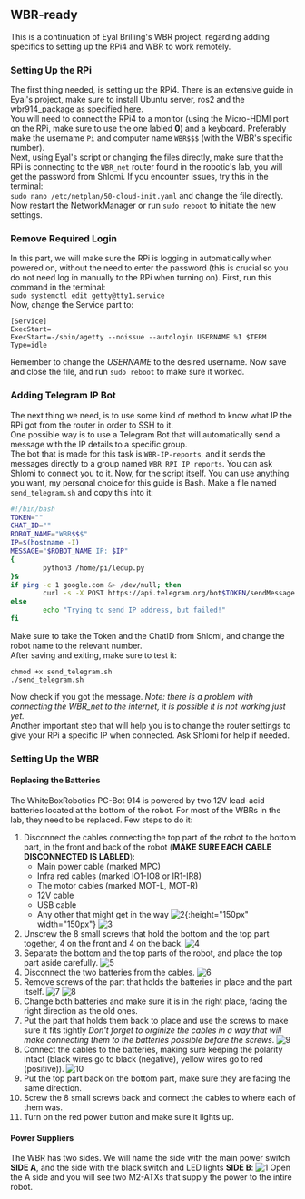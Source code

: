 ## WBR-ready
This is a continuation of Eyal Brilling's WBR project, regarding adding specifics to setting up the RPi4 and WBR to work remotely.

### Setting Up the RPi
The first thing needed, is setting up the RPi4. There is an extensive guide in Eyal's project, make sure to install Ubuntu server, ros2 and the wbr914_package as specified [here](https://github.com/EyalBrilling/914-PC-BOT-integration-with-raspberry-pi-4-and-ROS2/blob/main/docs/raspberry_pi_setup.md).  
You will need to connect the RPi4 to a monitor (using the Micro-HDMI port on the RPi, make sure to use the one labled **0**) and a keyboard. Preferably make the username `Pi` and computer name `WBR$$$` (with the WBR's specific number).  
Next, using Eyal's script or changing the files directly, make sure that the RPi is connecting to the `WBR_net` router found in the robotic's lab, you will get the password from Shlomi.
If you encounter issues, try this in the terminal:  
`sudo nano /etc/netplan/50-cloud-init.yaml` and change the file directly.  
Now restart the NetworkManager or run `sudo reboot` to initiate the new settings.  

### Remove Required Login
In this part, we will make sure the RPi is logging in automatically when powered on, without the need to enter the password (this is crucial so you do not need log in manually to the RPi when turning on).
First, run this command in the terminal:  
`sudo systemctl edit getty@tty1.service`  
Now, change the Service part to:
```
[Service]
ExecStart=
ExecStart=-/sbin/agetty --noissue --autologin USERNAME %I $TERM
Type=idle
```
Remember to change the *USERNAME* to the desired username.
Now save and close the file, and run `sudo reboot` to make sure it worked.

### Adding Telegram IP Bot
The next thing we need, is to use some kind of method to know what IP the RPi got from the router in order to SSH to it.  
One possible way is to use a Telegram Bot that will automatically send a message with the IP details to a specific group.  
The bot that is made for this task is `WBR-IP-reports`, and it sends the messages directly to a group named `WBR RPI IP reports`. You can ask Shlomi to connect you to it. Now, for the script itself. You can use anything you want, my personal choice for this guide is Bash. Make a file named `send_telegram.sh` and copy this into it:  
```bash
#!/bin/bash
TOKEN=""
CHAT_ID=""
ROBOT_NAME="WBR$$$"
IP=$(hostname -I)
MESSAGE="$ROBOT_NAME IP: $IP"
{
        python3 /home/pi/ledup.py
}&
if ping -c 1 google.com &> /dev/null; then
        curl -s -X POST https://api.telegram.org/bot$TOKEN/sendMessage -d chat_id=$CHAT_ID -d text="$MESSAGE" > /dev/null
else
        echo "Trying to send IP address, but failed!"
fi
```
Make sure to take the Token and the ChatID from Shlomi, and change the robot name to the relevant number.  
After saving and exiting, make sure to test it:  
```
chmod +x send_telegram.sh
./send_telegram.sh
```
Now check if you got the message. *Note: there is a problem with connecting the WBR_net to the internet, it is possible it is not working just yet.*  
Another important step that will help you is to change the router settings to give your RPi a specific IP when connected. Ask Shlomi for help if needed.  

### Setting Up the WBR
#### Replacing the Batteries
The WhiteBoxRobotics PC-Bot 914 is powered by two 12V lead-acid batteries located at the bottom of the robot. For most of the WBRs in the lab, they need to be replaced. Few steps to do it:
1. Disconnect the cables connecting the top part of the robot to the bottom part, in the front and back of the robot (**MAKE SURE EACH CABLE DISCONNECTED IS LABLED**):
   - Main power cable (marked MPC)
   - Infra red cables (marked IO1-IO8 or IR1-IR8)
   - The motor cables (marked MOT-L, MOT-R)
   - 12V cable
   - USB cable
   - Any other that might get in the way
![2](https://github.com/ShlomiShatz/WBR-ready/assets/86709272/9b3e7ef3-3ecb-46a6-8187-8284486f987f){:height="150px" width="150px"}
![3](https://github.com/ShlomiShatz/WBR-ready/assets/86709272/94fa45ea-7ea5-44ef-8840-12cc0255f1e0)
2. Unscrew the 8 small screws that hold the bottom and the top part together, 4 on the front and 4 on the back.
![4](https://github.com/ShlomiShatz/WBR-ready/assets/86709272/933d1b55-3560-4b49-a3fd-4461e1affb0c)
3. Separate the bottom and the top parts of the robot, and place the top part aside carefully.
![5](https://github.com/ShlomiShatz/WBR-ready/assets/86709272/d52ee74d-ac07-4c1c-b7a1-f6e7df4cfb48)
4. Disconnect the two batteries from the cables.
![6](https://github.com/ShlomiShatz/WBR-ready/assets/86709272/06997c57-c566-4373-a648-fc667a3580e9)
5. Remove screws of the part that holds the batteries in place and the part itself.
![7](https://github.com/ShlomiShatz/WBR-ready/assets/86709272/45daa7f3-b661-429f-8ae3-5dc5bbd8317a)
![8](https://github.com/ShlomiShatz/WBR-ready/assets/86709272/39d69316-0c50-46c8-a0d4-0ac1a1540a75)
6. Change both batteries and make sure it is in the right place, facing the right direction as the old ones.
7. Put the part that holds them back to place and use the screws to make sure it fits tightly *Don't forget to orginize the cables in a way that will make connecting them to the batteries possible before the screws*.
![9](https://github.com/ShlomiShatz/WBR-ready/assets/86709272/413c17a3-adad-467e-801d-27d0a88c8d4c)
8. Connect the cables to the batteries, making sure keeping the polarity intact (black wires go to black (negative), yellow wires go to red (positive)).
![10](https://github.com/ShlomiShatz/WBR-ready/assets/86709272/9f944824-6e60-43b6-8dac-a0fab1b5aa8e)
9. Put the top part back on the bottom part, make sure they are facing the same direction.
10. Screw the 8 small screws back and connect the cables to where each of them was.
11. Turn on the red power button and make sure it lights up.
#### Power Suppliers
The WBR has two sides. We will name the side with the main power switch **SIDE A**, and the side with the black switch and LED lights **SIDE B**:
![1](https://github.com/ShlomiShatz/WBR-ready/assets/86709272/d28adfaf-763f-4ae3-8e9e-fd0293a38e47)
Open the A side and you will see two M2-ATXs that supply the power to the intire robot.
